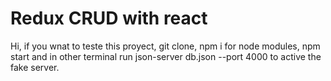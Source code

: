 # Redux CRUD with react

Hi, if you wnat to teste this proyect, git clone, npm i for node modules, npm start  and in other terminal run json-server db.json --port 4000 to active the fake server.
